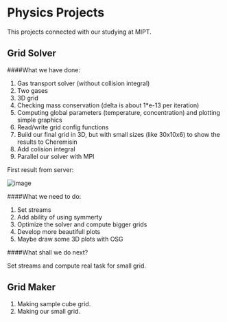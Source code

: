 Physics Projects
================
This projects connected with our studying at MIPT.

Grid Solver
----------------

####What we have done:
1. Gas transport solver (without collision integral)
2. Two gases
3. 3D grid
4. Checking mass conservation (delta is about 1*e-13 per iteration)
5. Computing global parameters (temperature, concentration) and plotting simple graphics
6. Read/write grid config functions
7. Build our final grid in 3D, but with small sizes (like 30x10x6) to show the results to Cheremisin
8. Add colision integral
9. Parallel our solver with MPI

First result from server:

![image](https://dl.dropboxusercontent.com/u/59969938/Images/first_server_result.png)

####What we need to do:

1. Set streams
2. Add ability of using symmerty
3. Optimize the solver and compute bigger grids
4. Develop more beautifull plots
5. Maybe draw some 3D plots with OSG

####What shall we do next?

Set streams and compute real task for small grid.

Grid Maker
----------------

1. Making sample cube grid.
2. Making our small grid.
